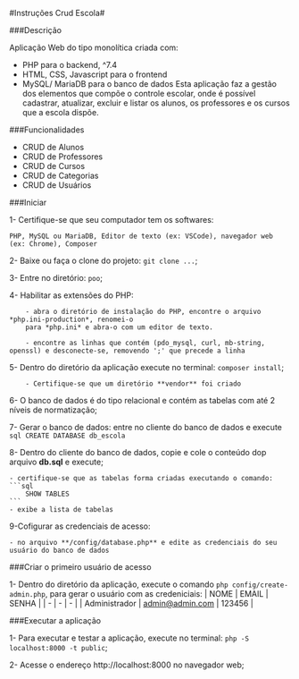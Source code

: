 #Instruções Crud Escola#

###Descrição

Aplicação Web do tipo monolítica criada com:
- PHP para o backend, ^7.4
- HTML, CSS, Javascript para o frontend
- MySQL/ MariaDB para o banco de dados
Esta aplicação faz a gestão dos elementos que compõe o controle escolar, onde é possível cadastrar, atualizar, excluir e listar os alunos, os professores e os cursos que a escola dispõe. 

###Funcionalidades

- CRUD de Alunos
- CRUD de Professores
- CRUD de Cursos
- CRUD de Categorias
- CRUD de Usuários

###Iniciar

1- Certifique-se que seu computador tem os softwares:

    PHP, MySQL ou MariaDB, Editor de texto (ex: VSCode), navegador web (ex: Chrome), Composer

2- Baixe ou faça o clone do projeto: `git clone ...`;

3- Entre no diretório: `poo`;

4- Habilitar as extensões do PHP:

        - abra o diretório de instalação do PHP, encontre o arquivo *php.ini-production*, renomei-o
        para *php.ini* e abra-o com um editor de texto.

        - encontre as linhas que contém (pdo_mysql, curl, mb-string, openssl) e desconecte-se, removendo ';' que precede a linha

5- Dentro do diretório da aplicação execute no terminal: `composer install`;

        - Certifique-se que um diretório **vendor** foi criado 

6- O banco de dados é do tipo relacional e contém as tabelas com até 2 níveis de normatização;

7- Gerar o banco de dados: entre no cliente do banco de dados e execute
    ```sql
        CREATE DATABASE db_escola
    ```

8- Dentro do cliente do banco de dados, copie e cole o conteúdo dop arquivo **db.sql** e execute;
    
    - certifique-se que as tabelas forma criadas executando o comando:
    ```sql
        SHOW TABLES
    ```
    - exibe a lista de tabelas

9-Cofigurar as credenciais de acesso: 
    
    - no arquivo **/config/database.php** e edite as credenciais do seu usuário do banco de dados

###Criar o primeiro usuário de acesso

1- Dentro do diretório da aplicação, execute o comando `php config/create-admin.php`, para gerar o usuário com as credeniciais:
| NOME | EMAIL | SENHA |
| - | - | - |
| Administrador | admin@admin.com | 123456 |

###Executar a aplicação

1- Para executar e testar a aplicação, execute no terminal: `php -S localhost:8000 -t public`;

2- Acesse o endereço http://localhost:8000 no navegador web;





